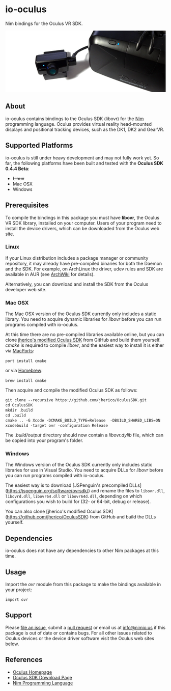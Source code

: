 # io-oculus

Nim bindings for the Oculus VR SDK.

![io-spacenav Logo](logo.png)


## About

io-oculus contains bindings to the Oculus SDK (libovr) for the
[Nim](http://nim-lang.org) programming language. Oculus provides virtual reality
head-mounted displays and positional tracking devices, such as the DK1, DK2 and
GearVR.


## Supported Platforms

io-oculus is still under heavy development and may not fully work yet. So far,
the following platforms have been built and tested with the
**Oculus SDK 0.4.4 Beta**:

- ~~Linux~~
- Mac OSX
- Windows


## Prerequisites

To compile the bindings in this package you must have **libovr**, the Oculus VR
SDK library, installed on your computer. Users of your program need to install
the device drivers, which can be downloaded from the Oculus web site.

### Linux

If your Linux distribution includes a package manager or community repository,
it may already have pre-compiled binaries for both the Daemon and the SDK. For
example, on ArchLinux the driver, udev rules and SDK are available in AUR (see
[ArchWiki](https://wiki.archlinux.org/index.php/Oculus_Rift) for details).

Alternatively, you can download and install the SDK from the Oculus developer
web site.

### Mac OSX

The Mac OSX version of the Oculus SDK currently only includes a static library.
You need to acquire dynamic libraries for *libovr* before you can run programs
compiled with io-oculus.

At this time there are no pre-compiled libraries available online, but you can
clone [jherico's modified Oculus SDK](https://github.com/jherico/OculusSDK)
from GitHub and build them yourself. *cmake* is required to compile *libovr*,
and the easiest way to install it is either via
[MacPorts](http://www.macports.org/):

```port install cmake```

or via [Homebrew](http://brew.sh/):

```brew install cmake```

Then acquire and compile the modified Oculus SDK as follows:

```
git clone --recursive https://github.com/jherico/OculusSDK.git
cd OculusSDK
mkdir .build
cd .build
cmake .. -G Xcode -DCMAKE_BUILD_TYPE=Release  -DBUILD_SHARED_LIBS=ON
xcodebuild -target ovr -configuration Release
```

The *.build/output* directory should now contain a *libovr.dylib* file,
which can be copied into your program's folder.

### Windows

The Windows version of the Oculus SDK currently only includes static libraries
for use in Visual Studio. You need to acquire DLLs for *libovr* before you can
run programs compiled with io-oculus.

The easiest way is to download [JSPenguin's precompiled DLLs]
(https://jspenguin.org/software/ovrsdk/) and rename the files to `libovr.dll`,
`libovrd.dll`, `libovr64.dll` or `libovr64d.dll`, depending on which
configurations you wish to build for (32- or 64-bit, debug or release).

You can also clone [jherico's modified Oculus SDK]
(https://github.com/jherico/OculusSDK) from GitHub and build the DLLs yourself.


## Dependencies

io-oculus does not have any dependencies to other Nim packages at this time.


## Usage

Import the *ovr* module from this package to make the bindings available in your
project:

```nimrod
import ovr
```

## Support

Please [file an issue](https://github.com/nimious/io-oculus/issues), submit a
[pull request](https://github.com/nimious/io-oculus/pulls?q=is%3Aopen+is%3Apr)
or email us at info@nimio.us if this package is out of date or contains bugs.
For all other issues related to Oculus devices or the device driver software
visit the Oculus web sites below.


## References

* [Oculus Homepage](https://www.oculus.com)
* [Oculus SDK Download Page](https://developer.oculus.com/downloads/)
* [Nim Programming Language](http://nim-lang.org/)
